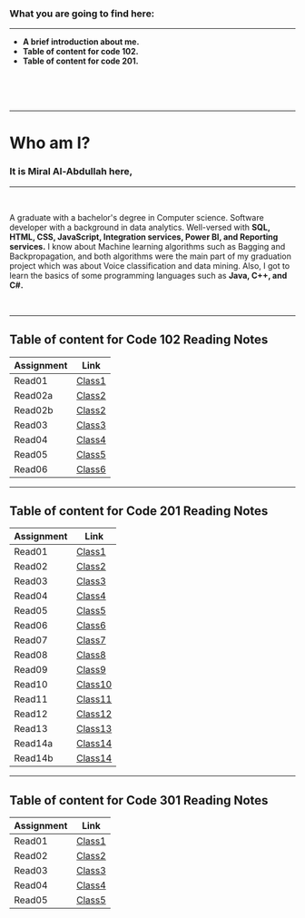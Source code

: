 
### What you are going to find here:
<hr>

- **A brief introduction about me.**
- **Table of content for code 102.**
- **Table of content for code 201.**



<br>
<br>
<br>
<hr>




# **Who am I?**  

### It is **Miral Al-Abdullah** here, 

<hr>
<br>

A graduate with a bachelor's degree in Computer science. Software developer with a background in data analytics. Well-versed with **SQL, HTML, CSS, JavaScript, Integration services, Power BI, and Reporting services.**
I know about Machine learning algorithms such as Bagging and Backpropagation, and both algorithms were the main part of my graduation project which was about Voice classification and data mining. Also, I got to learn the basics of some programming languages such as **Java, C++, and C#.** 


<br>



<hr>







## Table of content for **Code 102 Reading Notes**

| Assignment  | Link                                  |
| ----------- | ------------------------------------- |
| Read01      | [Class1](Code102/Read01.md)           |
| Read02a     | [Class2](Code102/Read02.md)           |
| Read02b     | [Class2](Code102/Version-Control.md)  |  
| Read03      | [Class3](Code102/Read03.md)           |
| Read04      | [Class4](Code102/Read04.md)           |
| Read05      | [Class5](Code102/Read05.md)           |
| Read06      | [Class6](Code102/Read06.md)           |

<hr>



## Table of content for **Code 201 Reading Notes**

| Assignment  | Link                           |
| ----------- | ------------------------------ |
| Read01      | [Class1](Code201/Read01.md)    |
| Read02      | [Class2](Code201/Read02.md)    |
| Read03      | [Class3](Code201/Read03.md)    |  
| Read04      | [Class4](Code201/Read04.md)    |
| Read05      | [Class5](Code201/Read05.md)    |
| Read06      | [Class6](Code201/Read06.md)    |
| Read07      | [Class7](Code201/Read07.md)    |
| Read08      | [Class8](Code201/Read08.md)    |
| Read09      | [Class9](Code201/Read09.md)    |
| Read10      | [Class10](Code201/Read10.md)   |
| Read11      | [Class11](Code201/Read11.md)   |
| Read12      | [Class12](Code201/Read12.md)   |
| Read13      | [Class13](Code201/Read13.md)   |
| Read14a     | [Class14](Code201/Read14a.md)  |
| Read14b     | [Class14](Code201/Read14b.md)  |

<hr>


## Table of content for **Code 301 Reading Notes**

| Assignment  | Link                           |
| ----------- | ------------------------------ |
| Read01      | [Class1]()                     |
| Read02      | [Class2]()                     |
| Read03      | [Class3]()                     |  
| Read04      | [Class4]()                     |
| Read05      | [Class5]()                     |